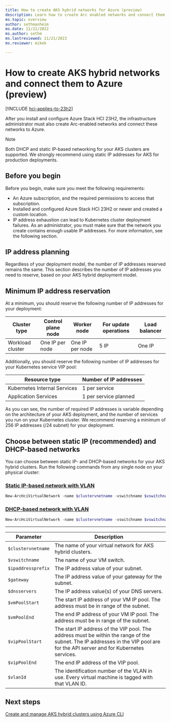 ```yaml
---
title: How to create AKS hybrid networks for Azure (preview)
description: Learn how to create Arc enabled networks and connect them to Azure.
ms.topic: overview
author: sethmanheim
ms.date: 11/21/2022
ms.author: sethm 
ms.lastreviewed: 11/21/2023
ms.reviewer: mikek

---
```


# How to create AKS hybrid networks and connect them to Azure (preview)

[!INCLUDE [hci-applies-to-23h2](includes/hci-applies-to-23h2.md)]

After you install and configure Azure Stack HCI 23H2, the infrastructure administrator must also create Arc-enabled networks and connect these networks to Azure.

> [!NOTE]
> Both DHCP and static IP-based networking for your AKS clusters are supported. We strongly recommend using static IP addresses for AKS for production deployments.

## Before you begin

Before you begin, make sure you meet the following requirements:

- An Azure subscription, and the required permissions to access that subscription.
- Installed and configured Azure Stack HCI 23H2 or newer and created a custom location.
- IP address exhaustion can lead to Kubernetes cluster deployment failures. As an administrator, you must make sure that the network you create contains enough usable IP addresses. For more information, see the following section.

## IP address planning

Regardless of your deployment model, the number of IP addresses reserved remains the same. This section describes the number of IP addresses you need to reserve, based on your AKS hybrid deployment model.

## Minimum IP address reservation

At a minimum, you should reserve the following number of IP addresses for your deployment:

| Cluster type     | Control plane node | Worker node     | For update operations | Load balancer |
|------------------|--------------------|-----------------|-----------------------|---------------|
| Workload cluster | One IP per node    | One IP per node | 5 IP                  | One IP        |

Additionally, you should reserve the following number of IP addresses for your Kubernetes service VIP pool:

| Resource type                | Number of IP addresses |
|------------------------------|------------------------|
| Kubernetes Internal Services | 1 per service          |
| Application Services         | 1 per service planned  |

As you can see, the number of required IP addresses is variable depending on the architecture of your AKS deployment, and the number of services you run on your Kubernetes cluster. We recommend reserving a minimum of 256 IP addresses (/24 subnet) for your deployment.

## Choose between static IP (recommended) and DHCP-based networks

You can choose between static IP- and DHCP-based networks for your AKS hybrid clusters. Run the following commands from any single node on your physical cluster:

### [Static IP-based network with VLAN](#tab/staticip)

```powershell
New-ArcHciVirtualNetwork -name $clustervnetname -vswitchname $vswitchname -ipaddressprefix $ipaddressprefix -gateway $gateway -dnsservers $dnsServers -vippoolstart $vipPoolStart -vippoolend $vipPoolEnd -k8snodeippoolstart $vmPoolStart -k8snodeippoolend $vmPoolEnd -vlanID $vlanid
```

### [DHCP-based network with VLAN](#tab/dhcp)

```powershell
New-ArcHciVirtualNetwork -name $clustervnetname -vswitchname $vswitchname -ipaddressprefix $ipaddressprefix -gateway $gateway -dnsservers $dnsServers -vippoolstart $vipPoolStart -vippoolend $vipPoolEnd -k8snodeippoolstart $vmPoolStart -k8snodeippoolend $vmPoolEnd -vlanID $vlanid
```

---

| Parameter    | Description                                                                                                                                                         |
|------------------|-------------------------------------------------------------------------------------------------------------------------------------------------------------------------------|
| `$clustervnetname` | The name of your virtual network for AKS hybrid clusters.                                                                                                 |
| `$vswitchname`     | The name of your VM switch.                                                                                                                               |
| `$ipaddressprefix` | The IP address value of your subnet.                                                                                                                      |
| `$gateway`         | The IP address value of your gateway for the subnet.                                                                                                      |
| `$dnsservers`      | The IP address value(s) of your DNS servers.                                                                                                              |
| `$vmPoolStart`     | The start IP address of your VM IP pool. The address must be in range of the subnet.                                                                                          |
| `$vmPoolEnd`       | The end IP address of your VM IP pool. The address must be in range of the subnet.                                                                                            |
| `$vipPoolStart`    | The start IP address of the VIP pool. The address must be within the range of the subnet. The IP addresses in the VIP pool are for the API server and for Kubernetes services. |
| `$vipPoolEnd`      | The end IP address of the VIP pool.                                                                                                                       |
| `$vlanId`          | The identification number of the VLAN in use. Every virtual machine is tagged with that VLAN ID.                                                                        |

## Next steps

[Create and manage AKS hybrid clusters using Azure CLI](create-aks-hybrid-preview-cli.md)
